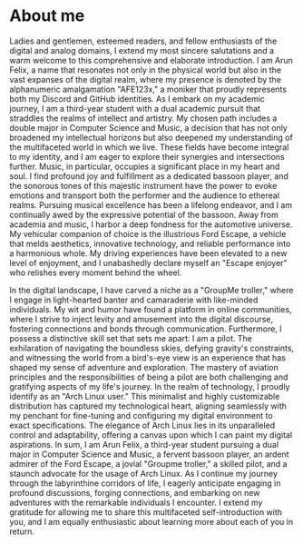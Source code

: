 # About me

  Ladies and gentlemen, esteemed readers, and fellow enthusiasts of the digital and analog domains, I extend my most sincere salutations and a warm welcome to this comprehensive and elaborate introduction. I am Arun Felix, a name that resonates not only in the physical world but also in the vast expanses of the digital realm, where my presence is denoted by the alphanumeric amalgamation "AFE123x," a moniker that proudly represents both my Discord and GitHub identities. As I embark on my academic journey, I am a third-year student with a dual academic pursuit that straddles the realms of intellect and artistry. My chosen path includes a double major in Computer Science and Music, a decision that has not only broadened my intellectual horizons but also deepened my understanding of the multifaceted world in which we live. These fields have become integral to my identity, and I am eager to explore their synergies and intersections further. Music, in particular, occupies a significant place in my heart and soul. I find profound joy and fulfillment as a dedicated bassoon player, and the sonorous tones of this majestic instrument have the power to evoke emotions and transport both the performer and the audience to ethereal realms. Pursuing musical excellence has been a lifelong endeavor, and I am continually awed by the expressive potential of the bassoon. Away from academia and music, I harbor a deep fondness for the automotive universe. My vehicular companion of choice is the illustrious Ford Escape, a vehicle that melds aesthetics, innovative technology, and reliable performance into a harmonious whole. My driving experiences have been elevated to a new level of enjoyment, and I unabashedly declare myself an "Escape enjoyer" who relishes every moment behind the wheel.

  In the digital landscape, I have carved a niche as a "GroupMe troller," where I engage in light-hearted banter and camaraderie with like-minded individuals. My wit and humor have found a platform in online communities, where I strive to inject levity and amusement into the digital discourse, fostering connections and bonds through communication. Furthermore, I possess a distinctive skill set that sets me apart: I am a pilot. The exhilaration of navigating the boundless skies, defying gravity's constraints, and witnessing the world from a bird's-eye view is an experience that has shaped my sense of adventure and exploration. The mastery of aviation principles and the responsibilities of being a pilot are both challenging and gratifying aspects of my life's journey. In the realm of technology, I proudly identify as an "Arch Linux user." This minimalist and highly customizable distribution has captured my technological heart, aligning seamlessly with my penchant for fine-tuning and configuring my digital environment to exact specifications. The elegance of Arch Linux lies in its unparalleled control and adaptability, offering a canvas upon which I can paint my digital aspirations. In sum, I am Arun Felix, a third-year student pursuing a dual major in Computer Science and Music, a fervent bassoon player, an ardent admirer of the Ford Escape, a jovial "Groupme troller," a skilled pilot, and a staunch advocate for the usage of Arch Linux. As I continue my journey through the labyrinthine corridors of life, I eagerly anticipate engaging in profound discussions, forging connections, and embarking on new adventures with the remarkable individuals I encounter. I extend my gratitude for allowing me to share this multifaceted self-introduction with you, and I am equally enthusiastic about learning more about each of you in return.
